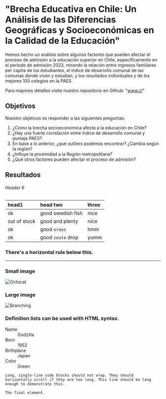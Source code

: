 # "Brecha Educativa en Chile: Un Análisis de las Diferencias Geográficas y Socioeconómicas en la Calidad de la Educación"

Hemos hecho un análisis sobre algunos factores que pueden afectar el proceso de admisión a la educación superior en Chile,
específicamente en el periodo de admisión 2023, mirando la relación entre ingresos familiares per capita de los estudiantes,
el índice de desarrollo comunal de las comunas donde viven y estudian, y los resultados individuales  y de los mejores 100 colegios
en la PAES.

Para mayores detalles visite nuestro repositorio en Github: "www.cl"

## Objetivos

Nuestro objetivos es responder a las siguientes preguntas:
1. ¿Cómo la brecha socioeconómica afecta a la educación en Chile?
2. ¿Hay una fuerte correlación entre índice de desarrollo comunal y puntaje PAES?
3. En base a lo anterior, ¿qué outliers podemos encontrar? ¿Cambia según la región?
4. ¿Influye la proximidad a la Región metropolitana?
5. ¿Qué otros factores pueden afectar el proceso de admisión?

## Resultados



###### Header 6

| head1        | head two          | three |
|:-------------|:------------------|:------|
| ok           | good swedish fish | nice  |
| out of stock | good and plenty   | nice  |
| ok           | good `oreos`      | hmm   |
| ok           | good `zoute` drop | yumm  |

### There's a horizontal rule below this.

* * *

### Small image

![Octocat](https://github.githubassets.com/images/icons/emoji/octocat.png)

### Large image

![Branching](https://guides.github.com/activities/hello-world/branching.png)


### Definition lists can be used with HTML syntax.

<dl>
<dt>Name</dt>
<dd>Godzilla</dd>
<dt>Born</dt>
<dd>1952</dd>
<dt>Birthplace</dt>
<dd>Japan</dd>
<dt>Color</dt>
<dd>Green</dd>
</dl>

```
Long, single-line code blocks should not wrap. They should horizontally scroll if they are too long. This line should be long enough to demonstrate this.
```

```
The final element.
```
